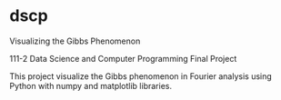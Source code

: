 # dscp
Visualizing the Gibbs Phenomenon

111-2 Data Science and Computer Programming Final Project

This project visualize the Gibbs phenomenon in Fourier analysis using Python with numpy and matplotlib libraries.
